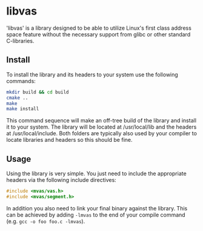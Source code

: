 # libvas

'libvas' is a library designed to be able to utilize Linux's first class address space feature
without the necessary support from glibc or other standard C-libraries.

## Install

To install the library and its headers to your system use the following commands:

```bash
mkdir build && cd build
cmake ..
make
make install
```

This command sequence will make an off-tree build of the library and install it to your system.
The library will be located at /usr/local/lib and the headers at /usr/local/include. Both folders
are typically also used by your compiler to locate libraries and headers so this should be fine.

## Usage

Using the library is very simple. You just need to include the appropriate headers via the following
include directives:

```C
#include <mvas/vas.h>
#include <mvas/segment.h>
```

In addition you also need to link your final binary against the library. This can be achieved by adding
`-lmvas` to the end of your compile command (e.g. `gcc -o foo foo.c -lmvas`).
